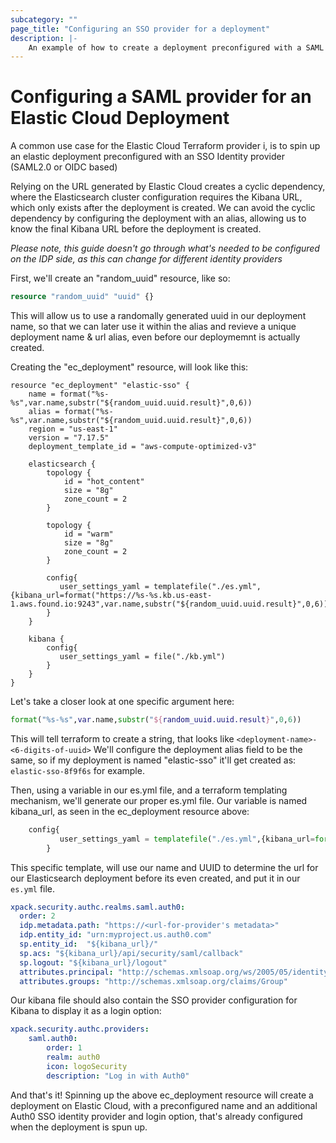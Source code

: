 ```yaml
---
subcategory: ""
page_title: "Configuring an SSO provider for a deployment"
description: |-
    An example of how to create a deployment preconfigured with a SAML provider
---
```


# Configuring a SAML provider for an Elastic Cloud Deployment

A common use case for the Elastic Cloud Terraform provider i, is to spin up an elastic deployment preconfigured with an SSO Identity provider (SAML2.0 or OIDC based)

Relying on the URL generated by Elastic Cloud creates a cyclic dependency, where the Elasticsearch cluster configuration requires the Kibana URL, which only exists after the deployment is created. We can avoid the cyclic dependency by configuring the deployment with an alias, allowing us to know the final Kibana URL before the deployment is created.

*Please note, this guide doesn't go through what's needed to be configured on the IDP side, as this can change for different identity providers*

First, we'll create an "random_uuid" resource, like so:

```terraform
resource "random_uuid" "uuid" {}
```

This will allow us to use a randomally generated uuid in our deployment name, so that we can later use it within the alias and revieve a unique deployment name & url alias, even before our deploymemnt is actually created. 

Creating the "ec_deployment" resource, will look like this:

```hcl
resource "ec_deployment" "elastic-sso" {
    name = format("%s-%s",var.name,substr("${random_uuid.uuid.result}",0,6))
    alias = format("%s-%s",var.name,substr("${random_uuid.uuid.result}",0,6))
    region = "us-east-1"
    version = "7.17.5"
    deployment_template_id = "aws-compute-optimized-v3"

    elasticsearch {
        topology {
            id = "hot_content"
            size = "8g"
            zone_count = 2
        }

        topology {
            id = "warm"
            size = "8g"
            zone_count = 2
        }

        config{
           user_settings_yaml = templatefile("./es.yml",{kibana_url=format("https://%s-%s.kb.us-east-1.aws.found.io:9243",var.name,substr("${random_uuid.uuid.result}",0,6))})
        }
    }

    kibana {
        config{
           user_settings_yaml = file("./kb.yml")
        }
    }
}

```

Let's take a closer look at one specific argument here:
```terraform
format("%s-%s",var.name,substr("${random_uuid.uuid.result}",0,6))
```

This will tell terraform to create a string, that looks like  ```<deployment-name>-<6-digits-of-uuid>``` 
We'll configure the deployment alias field to be the same, so if my deployment is named "elastic-sso" it'll get created as:
```elastic-sso-8f9f6s``` for example.

Then, using a variable in our es.yml file, and a terraform templating mechanism, we'll generate our proper es.yml file. Our variable is named kibana_url, as seen in the ec_deployment resource above: 

```terraform
    config{
           user_settings_yaml = templatefile("./es.yml",{kibana_url=format("https://%s-%s.kb.us-east-1.aws.found.io:9243",var.name,substr("${random_uuid.uuid.result}",0,6))})
        }
```

This specific template, will use our name and UUID to determine the url for our Elasticsearch deployment before its even created, and put it in our ```es.yml``` file.

```yaml
xpack.security.authc.realms.saml.auth0:
  order: 2
  idp.metadata.path: "https://<url-for-provider's metadata>"
  idp.entity_id: "urn:myproject.us.auth0.com"
  sp.entity_id:  "${kibana_url}/"
  sp.acs: "${kibana_url}/api/security/saml/callback"
  sp.logout: "${kibana_url}/logout"
  attributes.principal: "http://schemas.xmlsoap.org/ws/2005/05/identity/claims/upn"
  attributes.groups: "http://schemas.xmlsoap.org/claims/Group"
```

Our kibana file should also contain the SSO provider configuration for Kibana to display it as a login option:

```yaml
xpack.security.authc.providers:
    saml.auth0:
        order: 1
        realm: auth0
        icon: logoSecurity
        description: "Log in with Auth0"
```

And that's it! Spinning up the above ec_deployment resource will create a deployment on Elastic Cloud, with a preconfigured name and an additional Auth0 SSO identity provider and login option, that's already configured when the deployment is spun up.